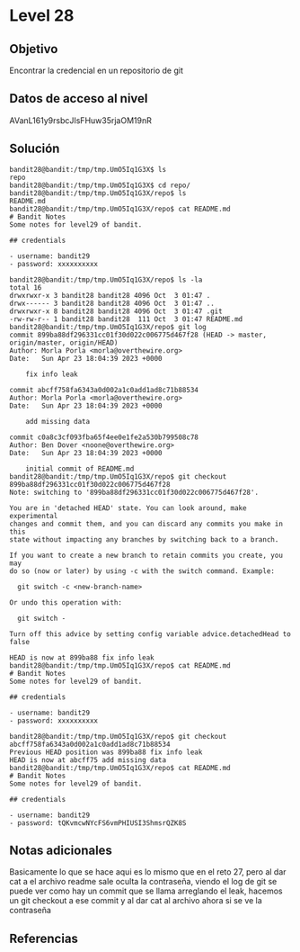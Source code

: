 
# Level 28
## Objetivo
Encontrar la credencial en un repositorio de git
## Datos de acceso al nivel
AVanL161y9rsbcJIsFHuw35rjaOM19nR
## Solución
```
bandit28@bandit:/tmp/tmp.UmO5Iq1G3X$ ls
repo
bandit28@bandit:/tmp/tmp.UmO5Iq1G3X$ cd repo/
bandit28@bandit:/tmp/tmp.UmO5Iq1G3X/repo$ ls
README.md
bandit28@bandit:/tmp/tmp.UmO5Iq1G3X/repo$ cat README.md
# Bandit Notes
Some notes for level29 of bandit.

## credentials

- username: bandit29
- password: xxxxxxxxxx

bandit28@bandit:/tmp/tmp.UmO5Iq1G3X/repo$ ls -la
total 16
drwxrwxr-x 3 bandit28 bandit28 4096 Oct  3 01:47 .
drwx------ 3 bandit28 bandit28 4096 Oct  3 01:47 ..
drwxrwxr-x 8 bandit28 bandit28 4096 Oct  3 01:47 .git
-rw-rw-r-- 1 bandit28 bandit28  111 Oct  3 01:47 README.md
bandit28@bandit:/tmp/tmp.UmO5Iq1G3X/repo$ git log
commit 899ba88df296331cc01f30d022c006775d467f28 (HEAD -> master, origin/master, origin/HEAD)
Author: Morla Porla <morla@overthewire.org>
Date:   Sun Apr 23 18:04:39 2023 +0000

    fix info leak

commit abcff758fa6343a0d002a1c0add1ad8c71b88534
Author: Morla Porla <morla@overthewire.org>
Date:   Sun Apr 23 18:04:39 2023 +0000

    add missing data

commit c0a8c3cf093fba65f4ee0e1fe2a530b799508c78
Author: Ben Dover <noone@overthewire.org>
Date:   Sun Apr 23 18:04:39 2023 +0000

    initial commit of README.md
bandit28@bandit:/tmp/tmp.UmO5Iq1G3X/repo$ git checkout 899ba88df296331cc01f30d022c006775d467f28
Note: switching to '899ba88df296331cc01f30d022c006775d467f28'.

You are in 'detached HEAD' state. You can look around, make experimental
changes and commit them, and you can discard any commits you make in this
state without impacting any branches by switching back to a branch.

If you want to create a new branch to retain commits you create, you may
do so (now or later) by using -c with the switch command. Example:

  git switch -c <new-branch-name>

Or undo this operation with:

  git switch -

Turn off this advice by setting config variable advice.detachedHead to false

HEAD is now at 899ba88 fix info leak
bandit28@bandit:/tmp/tmp.UmO5Iq1G3X/repo$ cat README.md
# Bandit Notes
Some notes for level29 of bandit.

## credentials

- username: bandit29
- password: xxxxxxxxxx

bandit28@bandit:/tmp/tmp.UmO5Iq1G3X/repo$ git checkout abcff758fa6343a0d002a1c0add1ad8c71b88534
Previous HEAD position was 899ba88 fix info leak
HEAD is now at abcff75 add missing data
bandit28@bandit:/tmp/tmp.UmO5Iq1G3X/repo$ cat README.md
# Bandit Notes
Some notes for level29 of bandit.

## credentials

- username: bandit29
- password: tQKvmcwNYcFS6vmPHIUSI3ShmsrQZK8S
```
## Notas adicionales
Basicamente lo que se hace aqui es lo mismo que en el reto 27, pero al dar cat a el archivo readme sale oculta la contraseña, viendo el log de git se puede ver como hay un commit que se llama arreglando el leak, hacemos un git checkout a ese commit y al dar cat al archivo ahora si se ve la contraseña
## Referencias
